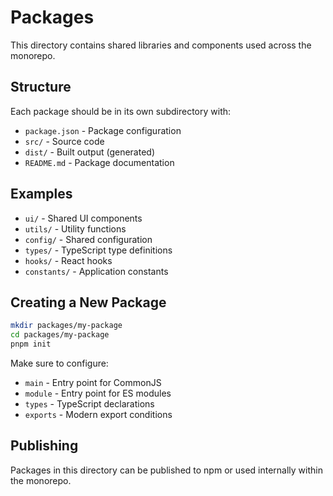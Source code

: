 # Packages

This directory contains shared libraries and components used across the monorepo.

## Structure

Each package should be in its own subdirectory with:
- `package.json` - Package configuration
- `src/` - Source code
- `dist/` - Built output (generated)
- `README.md` - Package documentation

## Examples

- `ui/` - Shared UI components
- `utils/` - Utility functions
- `config/` - Shared configuration
- `types/` - TypeScript type definitions
- `hooks/` - React hooks
- `constants/` - Application constants

## Creating a New Package

```bash
mkdir packages/my-package
cd packages/my-package
pnpm init
```

Make sure to configure:
- `main` - Entry point for CommonJS
- `module` - Entry point for ES modules
- `types` - TypeScript declarations
- `exports` - Modern export conditions

## Publishing

Packages in this directory can be published to npm or used internally within the monorepo.
